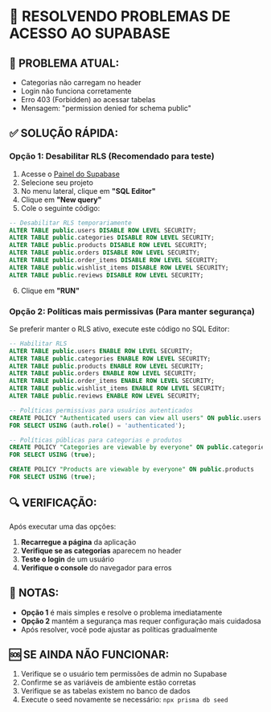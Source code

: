 # 🔧 RESOLVENDO PROBLEMAS DE ACESSO AO SUPABASE

## 🚨 **PROBLEMA ATUAL:**

- Categorias não carregam no header
- Login não funciona corretamente
- Erro 403 (Forbidden) ao acessar tabelas
- Mensagem: "permission denied for schema public"

## ✅ **SOLUÇÃO RÁPIDA:**

### **Opção 1: Desabilitar RLS (Recomendado para teste)**

1. Acesse o [Painel do Supabase](https://supabase.com/dashboard)
2. Selecione seu projeto
3. No menu lateral, clique em **"SQL Editor"**
4. Clique em **"New query"**
5. Cole o seguinte código:

```sql
-- Desabilitar RLS temporariamente
ALTER TABLE public.users DISABLE ROW LEVEL SECURITY;
ALTER TABLE public.categories DISABLE ROW LEVEL SECURITY;
ALTER TABLE public.products DISABLE ROW LEVEL SECURITY;
ALTER TABLE public.orders DISABLE ROW LEVEL SECURITY;
ALTER TABLE public.order_items DISABLE ROW LEVEL SECURITY;
ALTER TABLE public.wishlist_items DISABLE ROW LEVEL SECURITY;
ALTER TABLE public.reviews DISABLE ROW LEVEL SECURITY;
```

6. Clique em **"RUN"**

### **Opção 2: Políticas mais permissivas (Para manter segurança)**

Se preferir manter o RLS ativo, execute este código no SQL Editor:

```sql
-- Habilitar RLS
ALTER TABLE public.users ENABLE ROW LEVEL SECURITY;
ALTER TABLE public.categories ENABLE ROW LEVEL SECURITY;
ALTER TABLE public.products ENABLE ROW LEVEL SECURITY;
ALTER TABLE public.orders ENABLE ROW LEVEL SECURITY;
ALTER TABLE public.order_items ENABLE ROW LEVEL SECURITY;
ALTER TABLE public.wishlist_items ENABLE ROW LEVEL SECURITY;
ALTER TABLE public.reviews ENABLE ROW LEVEL SECURITY;

-- Políticas permissivas para usuários autenticados
CREATE POLICY "Authenticated users can view all users" ON public.users
FOR SELECT USING (auth.role() = 'authenticated');

-- Políticas públicas para categorias e produtos
CREATE POLICY "Categories are viewable by everyone" ON public.categories
FOR SELECT USING (true);

CREATE POLICY "Products are viewable by everyone" ON public.products
FOR SELECT USING (true);
```

## 🔍 **VERIFICAÇÃO:**

Após executar uma das opções:

1. **Recarregue a página** da aplicação
2. **Verifique se as categorias** aparecem no header
3. **Teste o login** de um usuário
4. **Verifique o console** do navegador para erros

## 📝 **NOTAS:**

- **Opção 1** é mais simples e resolve o problema imediatamente
- **Opção 2** mantém a segurança mas requer configuração mais cuidadosa
- Após resolver, você pode ajustar as políticas gradualmente

## 🆘 **SE AINDA NÃO FUNCIONAR:**

1. Verifique se o usuário tem permissões de admin no Supabase
2. Confirme se as variáveis de ambiente estão corretas
3. Verifique se as tabelas existem no banco de dados
4. Execute o seed novamente se necessário: `npx prisma db seed`
